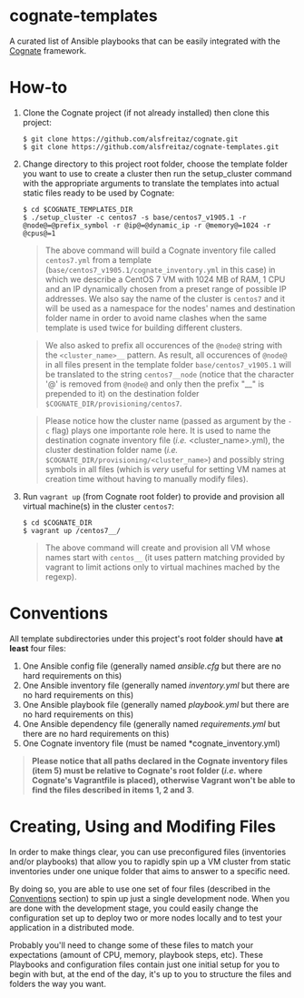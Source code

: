 # cognate-templates

A curated list of Ansible playbooks that can be easily integrated with the [Cognate](https://github.com/alsfreitaz/cognate) framework.

# How-to

1. Clone the Cognate project (if not already installed) then clone this project:

    ```
    $ git clone https://github.com/alsfreitaz/cognate.git
    $ git clone https://github.com/alsfreitaz/cognate-templates.git
    ```
    
2. Change directory to this project root folder, choose the template folder you want to use to create a cluster then run the setup_cluster command with the appropriate arguments to translate the templates into actual static files ready to be used by Cognate:

    ```
    $ cd $COGNATE_TEMPLATES_DIR
    $ ./setup_cluster -c centos7 -s base/centos7_v1905.1 -r @node@=@prefix_symbol -r @ip@=@dynamic_ip -r @memory@=1024 -r @cpus@=1 
    ```
    
    > The above command will build a Cognate inventory file called `centos7.yml` from a template (`base/centos7_v1905.1/cognate_inventory.yml` in this case) in which we describe a CentOS 7 VM with 1024 MB of RAM, 1 CPU and an IP dynamically chosen from a preset range of possible IP addresses. We also say the name of the cluster is `centos7` and it will be used as a namespace for the nodes' names and destination folder name in order to avoid name clashes when the same template is used twice for building different clusters. 
    
    > We also asked to prefix all occurences of the `@node@` string with the `<cluster_name>__` pattern. As result, all occurences of `@node@` in all files present in the template folder `base/centos7_v1905.1` will be translated to the string `centos7__node` (notice that the character '@' is removed from `@node@` and only then the prefix "<clustername>__" is prepended to it) on the destination folder `$COGNATE_DIR/provisioning/centos7`.
    
    > Please notice how the cluster name (passed as argument by the `-c` flag) plays one importante role here. It is used to name the destination cognate inventory file (*i.e.* <cluster_name>.yml), the cluster destination folder name (*i.e.* `$COGNATE_DIR/provisioning/<cluster_name>`) and possibly string symbols in all files (which is *very* useful for setting VM names at creation time without having to manually modify files).
    
3. Run `vagrant up` (from Cognate root folder) to provide and provision all virtual machine(s) in the cluster `centos7`:

    ```
    $ cd $COGNATE_DIR
    $ vagrant up /centos7__/ 
    ```
    
    > The above command will create and provision all VM whose names start with `centos__` (it uses pattern matching provided by vagrant to limit actions only to virtual machines mached by the regexp).

# Conventions

All template subdirectories under this project's root folder should have **at least** four files:

1. One Ansible config file (generally named *ansible.cfg* but there are no hard requirements on this)
2. One Ansible inventory file (generally named *inventory.yml* but there are no hard requirements on this)
3. One Ansible playbook file (generally named *playbook.yml* but there are no hard requirements on this)
4. One Ansible dependency file (generally named *requirements.yml* but there are no hard requirements on this)
5. One Cognate inventory file (must be named  *cognate_inventory.yml)

> **Please notice that all paths declared in the Cognate inventory files (item 5) must be relative to Cognate's root folder (*i.e.* where Cognate's Vagrantfile is placed), otherwise Vagrant won't be able to find the files described in items 1, 2 and 3**.

# Creating, Using and Modifing Files

In order to make things clear, you can use preconfigured files (inventories and/or playbooks) that allow you to rapidly spin up a VM cluster from static inventories under one unique folder that aims to answer to a specific need. 

By doing so, you are able to use one set of four files (described in the [Conventions](#conventions) section) to spin up just a single development node. When you are done with the development stage, you could easily change the configuration set up to deploy two or more nodes locally and to test your application in a distributed mode.

Probably you'll need to change some of these files to match your expectations (amount of CPU, memory, playbook steps, etc). These Playbooks and configuration files contain just one initial setup for you to begin with but, at the end of the day, it's up to you to structure the files and folders the way you want.
